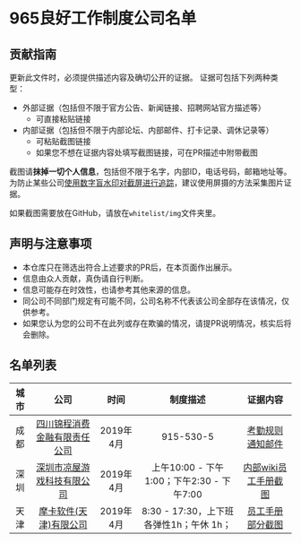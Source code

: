965良好工作制度公司名单
===

贡献指南
---
更新此文件时，必须提供描述内容及确切公开的证据。
证据可包括下列两种类型：
- 外部证据（包括但不限于官方公告、新闻链接、招聘网站官方描述等）
  - 可直接粘贴链接
- 内部证据（包括但不限于内部论坛、内部邮件、打卡记录、调休记录等）
  - 可粘贴截图链接
  - 如果您不想在证据内容处填写截图链接，可在PR描述中附带截图

截图请**抹掉一切个人信息**，包括但不限于名字，内部ID，电话号码，邮箱地址等。为防止某些公司[使用数字盲水印对截屏进行追踪](https://www.zhihu.com/question/50735753/answer/122593277)，建议使用屏摄的方法采集图片证据。

如果截图需要放在GitHub，请放在`whitelist/img`文件夹里。  

声明与注意事项
---
- 本仓库只在筛选出符合上述要求的PR后，在本页面作出展示。
- 信息由众人贡献，真伪请自行判断。
- 信息可能存在时效性，也请参考其他来源的信息。
- 同公司不同部门规定有可能不同，公司名称不代表该公司全部存在该情况，仅供参考。
- 如果您认为您的公司不在此列或存在欺骗的情况，请提PR说明情况，核实后将会删除。


名单列表
---
|城市|公司|时间|制度描述|证据内容|
|:---:|:---:|:---:|:---:|:---:|
|成都|[四川锦程消费金融有限责任公司](http://www.jccfc.com/)|2019年4月|915-530-5|[考勤规则通知邮件](img/timing_20190401111520.png)|
|深圳|[深圳市凉屋游戏科技有限公司](http://www.chillyroom.com/)|2019年4月|上午10:00 - 下午1:00；下午2:30 - 下午7:00|[内部wiki员工手册截图](img/chillyroom_prove.png)|
|天津|[摩卡软件(天津)有限公司](http://mochasoft.com.cn)|2019年4月|8:30 - 17:30，上下班各弹性1h；午休 1h；|[员工手册部分截图](img/mocha.png)|
